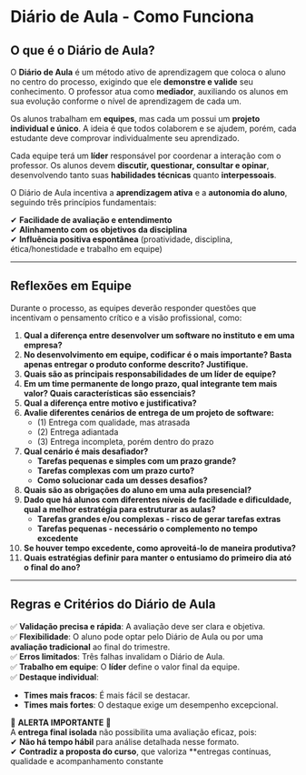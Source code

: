 # **Diário de Aula - Como Funciona**

## **O que é o Diário de Aula?**
O **Diário de Aula** é um método ativo de aprendizagem que coloca o aluno no centro do processo, exigindo que ele **demonstre e valide** seu conhecimento. O professor atua como **mediador**, auxiliando os alunos em sua evolução conforme o nível de aprendizagem de cada um.

Os alunos trabalham em **equipes**, mas cada um possui um **projeto individual e único**. A ideia é que todos colaborem e se ajudem, porém, cada estudante deve comprovar individualmente seu aprendizado.

Cada equipe terá um **líder** responsável por coordenar a interação com o professor. Os alunos devem **discutir, questionar, consultar e opinar**, desenvolvendo tanto suas **habilidades técnicas** quanto **interpessoais**.

O Diário de Aula incentiva a **aprendizagem ativa** e a **autonomia do aluno**, seguindo três princípios fundamentais:

✔ **Facilidade de avaliação e entendimento**  
✔ **Alinhamento com os objetivos da disciplina**  
✔ **Influência positiva espontânea** (proatividade, disciplina, ética/honestidade e trabalho em equipe)  

---

## **Reflexões em Equipe**
Durante o processo, as equipes deverão responder questões que incentivam o pensamento crítico e a visão profissional, como:

1. **Qual a diferença entre desenvolver um software no instituto e em uma empresa?**
2. **No desenvolvimento em equipe, codificar é o mais importante? Basta apenas entregar o produto conforme descrito? Justifique.**
3. **Quais são as principais responsabilidades de um líder de equipe?**
4. **Em um time permanente de longo prazo, qual integrante tem mais valor? Quais características são essenciais?**
5. **Qual a diferença entre motivo e justificativa?**
6. **Avalie diferentes cenários de entrega de um projeto de software:**
   - (1) Entrega com qualidade, mas atrasada
   - (2) Entrega adiantada
   - (3) Entrega incompleta, porém dentro do prazo
7. **Qual cenário é mais desafiador?**
   - **Tarefas pequenas e simples com um prazo grande?**
   - **Tarefas complexas com um prazo curto?**
   - **Como solucionar cada um desses desafios?**
8. **Quais são as obrigações do aluno em uma aula presencial?**
9. **Dado que há alunos com diferentes níveis de facilidade e dificuldade, qual a melhor estratégia para estruturar as aulas?**
   - **Tarefas grandes e/ou complexas - risco de gerar tarefas extras**
   - **Tarefas pequenas - necessário o complemento no tempo excedente**
10. **Se houver tempo excedente, como aproveitá-lo de maneira produtiva?**
11. **Quais estratégias definir para manter o entusiamo do primeiro dia ató o final do ano?**

---

## **Regras e Critérios do Diário de Aula**
✅ **Validação precisa e rápida**: A avaliação deve ser clara e objetiva.  
✅ **Flexibilidade**: O aluno pode optar pelo Diário de Aula ou por uma **avaliação tradicional** ao final do trimestre.  
✅ **Erros limitados**: Três falhas invalidam o Diário de Aula.  
✅ **Trabalho em equipe**: O **líder** define o valor final da equipe.  
✅ **Destaque individual**:  
   - **Times mais fracos**: É mais fácil se destacar.  
   - **Times mais fortes**: O destaque exige um desempenho excepcional.  

🚨 **ALERTA IMPORTANTE** 🚨  
A **entrega final isolada** não possibilita uma avaliação eficaz, pois:  
✔ **Não há tempo hábil** para análise detalhada nesse formato.  
✔ **Contradiz a proposta do curso**, que valoriza **entregas contínuas, qualidade e acompanhamento constante
